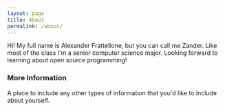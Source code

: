 ```yaml
---
layout: page
title: About
permalink: /about/
---
```


Hi! My full name is Alexander Frattellone, but you can call me Zander. Like most of the class I'm a senior computer science major. Looking forward to learning about open source programming!

### More Information

A place to include any other types of information that you'd like to include about yourself.

